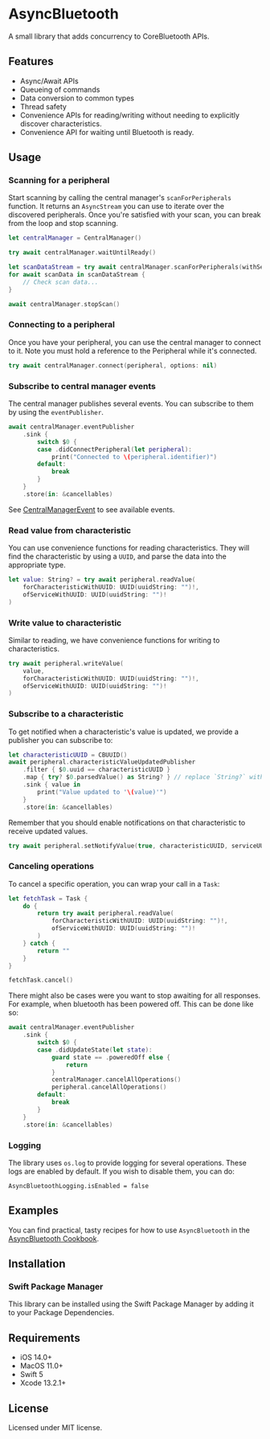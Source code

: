 # AsyncBluetooth
A small library that adds concurrency to CoreBluetooth APIs.

## Features
- Async/Await APIs
- Queueing of commands
- Data conversion to common types
- Thread safety
- Convenience APIs for reading/writing without needing to explicitly discover characteristics.
- Convenience API for waiting until Bluetooth is ready.

## Usage

### Scanning for a peripheral

Start scanning by calling the central manager's `scanForPeripherals` 
function. It returns an `AsyncStream` you can use to iterate over the 
discovered peripherals. Once you're satisfied with your scan, you can 
break from the loop and stop scanning.

```swift
let centralManager = CentralManager()

try await centralManager.waitUntilReady()

let scanDataStream = try await centralManager.scanForPeripherals(withServices: nil)
for await scanData in scanDataStream {
    // Check scan data...
}

await centralManager.stopScan()
```
### Connecting to a peripheral

Once you have your peripheral, you can use the central manager to connect 
to it. Note you must hold a reference to the Peripheral while it's 
connected.

```swift
try await centralManager.connect(peripheral, options: nil)
```

### Subscribe to central manager events

The central manager publishes several events. You can subscribe to them by using the `eventPublisher`.

```swift
await centralManager.eventPublisher
    .sink {
        switch $0 {
        case .didConnectPeripheral(let peripheral):
            print("Connected to \(peripheral.identifier)")
        default:
            break
        }
    }
    .store(in: &cancellables)
```

See [CentralManagerEvent](Sources/CentralManager/CentralManagerEvent.swift) to see available events.


### Read value from characteristic

You can use convenience functions for reading characteristics. They will find the characteristic by using a `UUID`, and 
parse the data into the appropriate type.

```swift
let value: String? = try await peripheral.readValue(
    forCharacteristicWithUUID: UUID(uuidString: "")!,
    ofServiceWithUUID: UUID(uuidString: "")!
)

```

### Write value to characteristic

Similar to reading, we have convenience functions for writing to characteristics.

```swift
try await peripheral.writeValue(
    value,
    forCharacteristicWithUUID: UUID(uuidString: "")!,
    ofServiceWithUUID: UUID(uuidString: "")!
)

```

### Subscribe to a characteristic

To get notified when a characteristic's value is updated, we provide a publisher you can subscribe to:

```swift
let characteristicUUID = CBUUID()
await peripheral.characteristicValueUpdatedPublisher
    .filter { $0.uuid == characteristicUUID }
    .map { try? $0.parsedValue() as String? } // replace `String?` with your type
    .sink { value in
        print("Value updated to '\(value)'")
    }
    .store(in: &cancellables)
```

Remember that you should enable notifications on that characteristic to receive updated values.

```swift
try await peripheral.setNotifyValue(true, characteristicUUID, serviceUUID)
```

### Canceling operations

To cancel a specific operation, you can wrap your call in a `Task`:

```swift
let fetchTask = Task {
    do {
        return try await peripheral.readValue(
            forCharacteristicWithUUID: UUID(uuidString: "")!,
            ofServiceWithUUID: UUID(uuidString: "")!
        )
    } catch {
        return ""
    }
}

fetchTask.cancel()
```

There might also be cases were you want to stop awaiting for all responses. For example, when bluetooth has been powered off. This can be done like so:

```swift
await centralManager.eventPublisher
    .sink {
        switch $0 {
        case .didUpdateState(let state):
            guard state == .poweredOff else {
                return
            }
            centralManager.cancelAllOperations()
            peripheral.cancelAllOperations()
        default:
            break
        }
    }
    .store(in: &cancellables)
```

### Logging

The library uses `os.log` to provide logging for several operations. These logs are enabled by default. If you wish to disable them, you can do:

```
AsyncBluetoothLogging.isEnabled = false
```

## Examples

You can find practical, tasty recipes for how to use `AsyncBluetooth` in the 
[AsyncBluetooth Cookbook](https://github.com/manolofdez/AsyncBluetoothCookbook).

## Installation

### Swift Package Manager

This library can be installed using the Swift Package Manager by adding it 
to your Package Dependencies.

## Requirements

- iOS 14.0+
- MacOS 11.0+
- Swift 5
- Xcode 13.2.1+

## License

Licensed under MIT license.
